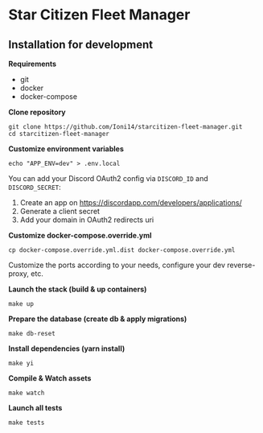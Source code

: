 # Star Citizen Fleet Manager #

## Installation for development ##

**Requirements**

- git
- docker
- docker-compose

**Clone repository**

```
git clone https://github.com/Ioni14/starcitizen-fleet-manager.git
cd starcitizen-fleet-manager
```

**Customize environment variables**

```
echo "APP_ENV=dev" > .env.local
```

You can add your Discord OAuth2 config via `DISCORD_ID` and `DISCORD_SECRET`:

1. Create an app on https://discordapp.com/developers/applications/
2. Generate a client secret
3. Add your domain in OAuth2 redirects uri

**Customize docker-compose.override.yml**

    cp docker-compose.override.yml.dist docker-compose.override.yml

Customize the ports according to your needs, configure your dev reverse-proxy, etc.

**Launch the stack (build & up containers)**

```
make up
```

**Prepare the database (create db & apply migrations)**
```
make db-reset
```

**Install dependencies (yarn install)**
```
make yi
```

**Compile & Watch assets**
```
make watch
```

**Launch all tests**
```
make tests
```
